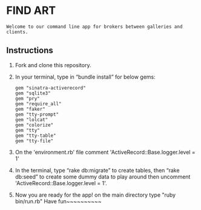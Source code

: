 # FIND ART
	Welcome to our command line app for brokers between galleries and clients.



## Instructions

1. Fork and clone this repository.

2. In your terminal, type in “bundle install” for below gems:
    ```
    gem "sinatra-activerecord"
    gem "sqlite3"
    gem "pry"
    gem "require_all"
    gem "faker"
    gem "tty-prompt"
    gem "lolcat"
    gem "colorize"
    gem "tty"
    gem "tty-table"
    gem "tty-file"

    ```
3. On the 'environment.rb' file comment 'ActiveRecord::Base.logger.level = 1' 

4. In the terminal, type “rake db:migrate” to create tables, then “rake db:seed”
   to create some dummy data to play around then uncomment 'ActiveRecord::Base.logger.level = 1'.

5. Now you are ready for the app! on the main directory type "ruby bin/run.rb" Have fun~~~~~~~~~~
